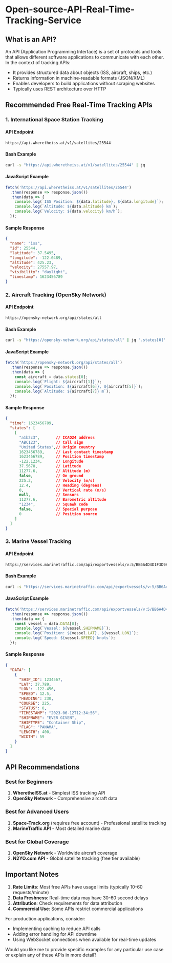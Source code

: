 # Open-source-API-Real-Time-Tracking-Service

## What is an API?
An API (Application Programming Interface) is a set of protocols and tools that allows different software applications to communicate with each other. In the context of tracking APIs:

- It provides structured data about objects (ISS, aircraft, ships, etc.)
- Returns information in machine-readable formats (JSON/XML)
- Enables developers to build applications without scraping websites
- Typically uses REST architecture over HTTP

## Recommended Free Real-Time Tracking APIs

### 1. International Space Station Tracking

#### API Endpoint
```
https://api.wheretheiss.at/v1/satellites/25544
```

#### Bash Example
```bash
curl -s "https://api.wheretheiss.at/v1/satellites/25544" | jq
```

#### JavaScript Example
```javascript
fetch('https://api.wheretheiss.at/v1/satellites/25544')
  .then(response => response.json())
  .then(data => {
    console.log(`ISS Position: ${data.latitude}, ${data.longitude}`);
    console.log(`Altitude: ${data.altitude} km`);
    console.log(`Velocity: ${data.velocity} km/h`);
  });
```

#### Sample Response
```json
{
  "name": "iss",
  "id": 25544,
  "latitude": 37.5495,
  "longitude": -122.0489,
  "altitude": 425.23,
  "velocity": 27557.97,
  "visibility": "daylight",
  "timestamp": 1623456789
}
```

### 2. Aircraft Tracking (OpenSky Network)

#### API Endpoint
```
https://opensky-network.org/api/states/all
```

#### Bash Example
```bash
curl -s "https://opensky-network.org/api/states/all" | jq '.states[0]'
```

#### JavaScript Example
```javascript
fetch('https://opensky-network.org/api/states/all')
  .then(response => response.json())
  .then(data => {
    const aircraft = data.states[0];
    console.log(`Flight: ${aircraft[1]}`);
    console.log(`Position: ${aircraft[6]}, ${aircraft[5]}`);
    console.log(`Altitude: ${aircraft[7]} m`);
  });
```

#### Sample Response
```json
{
  "time": 1623456789,
  "states": [
    [
      "a1b2c3",       // ICAO24 address
      "ABC123",       // Call sign
      "United States",// Origin country
      1623456789,     // Last contact timestamp
      1623456789,     // Position timestamp
      -122.1234,      // Longitude
      37.5678,        // Latitude
      11277.6,        // Altitude (m)
      false,          // On ground
      225.3,          // Velocity (m/s)
      12.4,           // Heading (degrees)
      0,              // Vertical rate (m/s)
      null,           // Sensors
      11277.6,        // Barometric altitude
      "1234",         // Squawk code
      false,          // Special purpose
      0               // Position source
    ]
  ]
}
```

### 3. Marine Vessel Tracking

#### API Endpoint
```
https://services.marinetraffic.com/api/exportvessels/v:5/BB6A4D4D1F3D9A27B3A8B2BE5A8B2B3A/protocol:json
```

#### Bash Example
```bash
curl -s "https://services.marinetraffic.com/api/exportvessels/v:5/BB6A4D4D1F3D9A27B3A8B2BE5A8B2B3A/protocol:json" | jq '.DATA[0]'
```

#### JavaScript Example
```javascript
fetch('https://services.marinetraffic.com/api/exportvessels/v:5/BB6A4D4D1F3D9A27B3A8B2BE5A8B2B3A/protocol:json')
  .then(response => response.json())
  .then(data => {
    const vessel = data.DATA[0];
    console.log(`Vessel: ${vessel.SHIPNAME}`);
    console.log(`Position: ${vessel.LAT}, ${vessel.LON}`);
    console.log(`Speed: ${vessel.SPEED} knots`);
  });
```

#### Sample Response
```json
{
  "DATA": [
    {
      "SHIP_ID": 1234567,
      "LAT": 37.789,
      "LON": -122.456,
      "SPEED": 12.5,
      "HEADING": 230,
      "COURSE": 225,
      "STATUS": 0,
      "TIMESTAMP": "2023-06-12T12:34:56",
      "SHIPNAME": "EVER GIVEN",
      "SHIPTYPE": "Container Ship",
      "FLAG": "PANAMA",
      "LENGTH": 400,
      "WIDTH": 59
    }
  ]
}
```

## API Recommendations

### Best for Beginners
1. **WheretheISS.at** - Simplest ISS tracking API
2. **OpenSky Network** - Comprehensive aircraft data

### Best for Advanced Users
1. **Space-Track.org** (requires free account) - Professional satellite tracking
2. **MarineTraffic API** - Most detailed marine data

### Best for Global Coverage
1. **OpenSky Network** - Worldwide aircraft coverage
2. **N2YO.com API** - Global satellite tracking (free tier available)

## Important Notes

1. **Rate Limits**: Most free APIs have usage limits (typically 10-60 requests/minute)
2. **Data Freshness**: Real-time data may have 30-60 second delays
3. **Attribution**: Check requirements for data attribution
4. **Commercial Use**: Some APIs restrict commercial applications

For production applications, consider:
- Implementing caching to reduce API calls
- Adding error handling for API downtime
- Using WebSocket connections when available for real-time updates

Would you like me to provide specific examples for any particular use case or explain any of these APIs in more detail?
